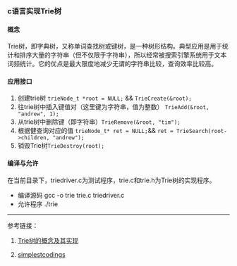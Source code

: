 ### c语言实现Trie树

#### 概念
Trie树，即字典树，又称单词查找树或键树，是一种树形结构。典型应用是用于统计和排序大量的字符串（但不仅限于字符串），所以经常被搜索引擎系统用于文本词频统计。它的优点是最大限度地减少无谓的字符串比较，查询效率比较高。

#### 应用接口

1. 创建trie树 `trieNode_t *root = NULL;` && `TrieCreate(&root);`
1. 往trie树中插入键值对（这里键为字符串，值为整数） `TrieAdd(&root, "andrew", 1);`
1. 从trie树中删除键（即字符串）`TrieRemove(&root, "tim");`
1. 根据健查询对应的值 `trieNode_t* ret = NULL;`&& `ret = TrieSearch(root->children, "andrew");`
1. 销毁Trie树`TrieDestroy(root);`

#### 编译与允许
在当前目录下，triedriver.c为测试程序，trie.c和trie.h为Trie树的实现程序。
- 编译源码 gcc -o trie trie.c triedriver.c
- 允许程序 ./trie

---
参考链接：

1. [Trie树的概念及其实现](https://liujunming.github.io/2016/07/12/Trie%E6%A0%91%E7%9A%84%E6%A6%82%E5%BF%B5%E5%8F%8A%E5%85%B6%E5%AE%9E%E7%8E%B0/)

2. [simplestcodings](https://simplestcodings.blogspot.com/2012/11/trie-implementation-in-c.html)

